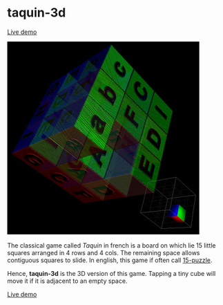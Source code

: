 # taquin-3d

[Live demo](https://tolokoban.github.io/taquin-3d/)

![screenshot.jpg](screenshot.jpg)

The classical game called _Taquin_ in french is a board on which lie 15 little squares arranged in 4 rows and 4 cols. The remaining space allows contiguous squares to slide. In english, this game if often call [15-puzzle](https://en.wikipedia.org/wiki/15_puzzle).

Hence, __taquin-3d__ is the 3D version of this game. Tapping a tiny cube will move it if it is adjacent to an empty space.

[Live demo](https://tolokoban.github.io/taquin-3d/)

